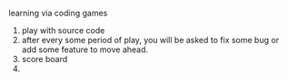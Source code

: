 learning via coding games

1. play with source code
2. after every some period of play, you will be asked to fix some bug or add some feature to move ahead.
3. score board
4. 